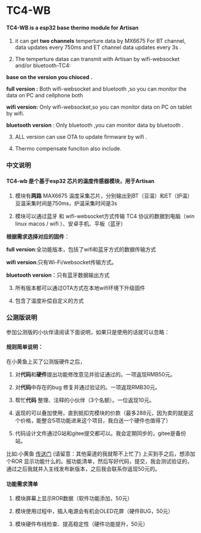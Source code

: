 # TC4-WB
#### TC4-WB is a esp32 base thermo module for Artisan 

1) it can get **two channels**  temperture data by MX6675 For BT channel, data updates every 750ms and ET channel data updates every 3s .

2) The temperture datas can transmit with Artisan by wifi-websocket and/or bluetooth-TC4:

**base on the version you chioced .**

**full version :**  Both wifi-websocket and bluetooth ,so you can monitor the data on PC and cellphone both 

**wifi version:**  Only wifi-websocket,so you can monitor data on PC on tablet by wifi.

**bluetooth version** : Only bluetooth ,you can monitor data by bluetooth .
      
3) ALL version can use OTA to update firmware by wifi .

    
4) Thermo compensate funciton also include.

### 中文说明
#### TC4-wb 是个基于esp32 芯片的温度传感器模块，用于Artisan
       
1) 模块有**两路** MAX6675 温度采集芯片，分别输出到BT（豆温）和ET（炉温）豆温采集时间是750ms，炉温采集时间是3s

2) 模块可以通过蓝牙 和 wifi-websocket方式传输 TC4 协议的数据到电脑（win linux macos / wifi ）、安卓手机、平板（蓝牙）

**根据需求选择对应的固件**：

**full version**:全功能版本，包括了wifi和蓝牙方式的数据传输方式

**wifi version**:只有Wi-Fi/websocket传输方式。

**bluetooth version**：只有蓝牙数据输出方式

3) 所有版本都可以通过OTA方式在本地wifi环境下升级固件

4) 包含了温度补偿自定义的方式


### 公测版说明
参加公测版的小伙伴请阅读下面说明，如果只是使用的话就可以忽略：
#### 规则简单说明：
在小黄鱼上买了公测版硬件之后，

1) 对**代码**和**硬件**提出功能修改意见并验证通过的。一项返现RMB50元。

2) 对**代码**中存在的bug 修复并通过验证的。一项返现RMB30元。

3) 帮忙**代码** 整理、注释的小伙伴（3个名额）。一位返现10元。

4) 返现的可以叠加使用，直到抵扣完模块的价款（最多288元，因为卖的就是这个价格，能整合5项功能进来这个项目，我白送一个硬件也值得了）

5) 代码设计文件通过G站和gitee提交都可以。我会定期同步的，gitee是备份站。


比如:小黄鱼 [传送门](https://m.tb.cn/h.UNjM5cI?tk=xDD2dhO9j6p) (请留意：其他渠道的我就帮不上忙了) 上买到手之后，想添加个ROR 显示功能什么的。报功能清单，然后写好代码，提交，我会测试验证的，通过之后我就并入主线发布新版本，之后我会联系你返现50元的。

#### 功能需求清单

1) 模块屏幕上显示ROR数据（软件功能添加，50元）

2) 模块使用过程中，插入电源会有机会OLED花屏（硬件BUG，50元）

3) 模块硬件布线检查、提高稳定性（硬件功能提升，50元）


